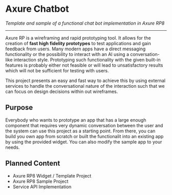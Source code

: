 # Axure Chatbot
*Template and sample of a functional chat bot implementation in Axure RP8*
***
Axure RP is a wireframing and rapid prototyping tool. It allows for the creation of **fast high fidelity prototypes** to test applications and gain feedback from users. Many modern apps have a direct messaging functionality or the possibility to interact with an AI using a conversation-like interaction style. Prototyping such functionality with the given built-in features is probably either not feasible or will lead to unsatisfactory results which will not be sufficient for testing with users. 

This project presents an easy and fast way to achieve this by using external services to handle the conversational nature of the interaction such that we can focus on design decisions within out wireframes.
## Purpose
Everybody who wants to prototype an app that has a large enough component that requires very dynamic conversation between the user and the system can use this project as a starting point. From there, you can build you own app from scratch or built the functionalit into an existing app by using the provided widget. You can also modify the sample app to your needs.
## Planned Content
* Axure RP8 Widget / Template Project
* Axure RP8 Sample Project
* Service API Implementation
